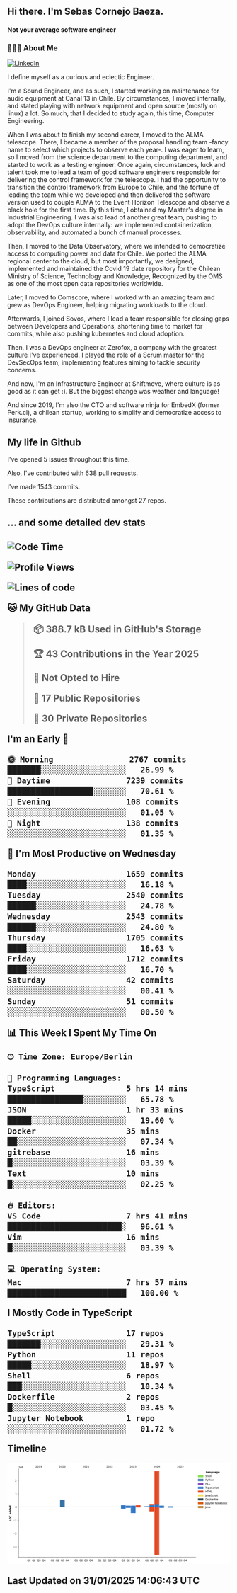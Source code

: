 <h2> Hi there.  I'm Sebas Cornejo Baeza.</h2>
<h4> Not your average software engineer</h4>
<h3> 👨🏻‍💻 About Me </h3>
<a href="http://linkedin.com/in/sebastian-cornejo-baeza/"><img alt="LinkedIn" src="https://img.shields.io/badge/Sebas%20Cornejo%20-informational?style=appveyor&logo=linkedin"></a>


I define myself as a curious and eclectic Engineer.

I'm a Sound Engineer, and as such, I started working on maintenance for audio equipment at Canal 13 in Chile.
By circumstances, I moved internally, and stated playing with network equipment and open source (mostly on linux) 
a lot. So much, that I decided to study again, this time, Computer Engineering.

When I was about to finish my second career, I moved to the ALMA telescope. There, I became a member of the proposal handling team
-fancy name to select which projects to observe each year-. 
I was eager to learn, so I moved from the science department to the computing department, and started to work as 
a testing engineer. Once again, circumstances, luck and talent took me to lead a team of good software engineers 
responsible for delivering the control framework for the telescope. I had the opportunity to transition the control framework from
Europe to Chile, and the fortune of leading the team while we developed and then delivered the software
version used to couple ALMA to the Event Horizon Telescope and observe a black hole for the first time.
By this time, I obtained my Master's degree in Industrial Engineering.
I was also lead of another great team, pushing to adopt the DevOps culture internally: we implemented containerization, observability, and automated a bunch of manual processes.

Then, I moved to the Data Observatory, where we intended to democratize access to computing power
and data for Chile. We ported the ALMA regional center to the cloud, but most importantly, we designed, implemented
and maintained the Covid 19 date repository for the Chilean Ministry of Science, Technology and Knowledge, Recognized by the OMS as one of the most open
data repositories worldwide.

Later, I moved to Comscore, where I worked with an amazing team and grew as DevOps Engineer, helping migrating workloads to the cloud.

Afterwards, I joined Sovos, where I lead a team responsible for closing gaps between Developers and Operations, shortening time to market for commits, while
also pushing kubernetes and cloud adoption.

Then, I was a DevOps engineer at Zerofox, a company with the greatest culture I've experienced. I played the role of a Scrum master for the DevSecOps team,
implementing features aiming to tackle security concerns.

And now, I'm an Infrastructure Engineer at Shiftmove, where culture is as good as it can get :). But the biggest change was weather and language!
 
And since 2019, I'm also the CTO and software ninja for EmbedX (former Perk.cl), a chilean startup, working to simplify and democratize access to insurance.

<h2> My life in Github </h2>

I've opened 5 issues throughout this time.

Also, I've contributed with 638 pull requests.

I've made 1543 commits.

These contributions are distributed amongst 27 repos.

<h2>... and some detailed dev stats<h2>

<!--START_SECTION:waka-->
![Code Time](http://img.shields.io/badge/Code%20Time-999%20hrs%209%20mins-blue)

![Profile Views](http://img.shields.io/badge/Profile%20Views-0-blue)

![Lines of code](https://img.shields.io/badge/From%20Hello%20World%20I%27ve%20Written-4.1%20million%20lines%20of%20code-blue)

**🐱 My GitHub Data** 

> 📦 388.7 kB Used in GitHub's Storage 
 > 
> 🏆 43 Contributions in the Year 2025
 > 
> 🚫 Not Opted to Hire
 > 
> 📜 17 Public Repositories 
 > 
> 🔑 30 Private Repositories 
 > 
**I'm an Early 🐤** 

```text
🌞 Morning                2767 commits        ███████░░░░░░░░░░░░░░░░░░   26.99 % 
🌆 Daytime                7239 commits        ██████████████████░░░░░░░   70.61 % 
🌃 Evening                108 commits         ░░░░░░░░░░░░░░░░░░░░░░░░░   01.05 % 
🌙 Night                  138 commits         ░░░░░░░░░░░░░░░░░░░░░░░░░   01.35 % 
```
📅 **I'm Most Productive on Wednesday** 

```text
Monday                   1659 commits        ████░░░░░░░░░░░░░░░░░░░░░   16.18 % 
Tuesday                  2540 commits        ██████░░░░░░░░░░░░░░░░░░░   24.78 % 
Wednesday                2543 commits        ██████░░░░░░░░░░░░░░░░░░░   24.80 % 
Thursday                 1705 commits        ████░░░░░░░░░░░░░░░░░░░░░   16.63 % 
Friday                   1712 commits        ████░░░░░░░░░░░░░░░░░░░░░   16.70 % 
Saturday                 42 commits          ░░░░░░░░░░░░░░░░░░░░░░░░░   00.41 % 
Sunday                   51 commits          ░░░░░░░░░░░░░░░░░░░░░░░░░   00.50 % 
```


📊 **This Week I Spent My Time On** 

```text
🕑︎ Time Zone: Europe/Berlin

💬 Programming Languages: 
TypeScript               5 hrs 14 mins       ████████████████░░░░░░░░░   65.78 % 
JSON                     1 hr 33 mins        █████░░░░░░░░░░░░░░░░░░░░   19.60 % 
Docker                   35 mins             ██░░░░░░░░░░░░░░░░░░░░░░░   07.34 % 
gitrebase                16 mins             █░░░░░░░░░░░░░░░░░░░░░░░░   03.39 % 
Text                     10 mins             █░░░░░░░░░░░░░░░░░░░░░░░░   02.25 % 

🔥 Editors: 
VS Code                  7 hrs 41 mins       ████████████████████████░   96.61 % 
Vim                      16 mins             █░░░░░░░░░░░░░░░░░░░░░░░░   03.39 % 

💻 Operating System: 
Mac                      7 hrs 57 mins       █████████████████████████   100.00 % 
```

**I Mostly Code in TypeScript** 

```text
TypeScript               17 repos            ███████░░░░░░░░░░░░░░░░░░   29.31 % 
Python                   11 repos            █████░░░░░░░░░░░░░░░░░░░░   18.97 % 
Shell                    6 repos             ███░░░░░░░░░░░░░░░░░░░░░░   10.34 % 
Dockerfile               2 repos             █░░░░░░░░░░░░░░░░░░░░░░░░   03.45 % 
Jupyter Notebook         1 repo              ░░░░░░░░░░░░░░░░░░░░░░░░░   01.72 % 
```



**Timeline**

![Lines of Code chart](https://raw.githubusercontent.com/scornejob/scornejob/master/assets/bar_graph.png)


 Last Updated on 31/01/2025 14:06:43 UTC
<!--END_SECTION:waka-->
